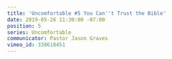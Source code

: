 ```yaml
---
title: 'Uncomfortable #5 You Can''t Trust the Bible'
date: 2019-05-26 11:30:00 -07:00
position: 5
series: Uncomfortable
communicator: Pastor Jason Graves
vimeo_id: 338618451
---
```


